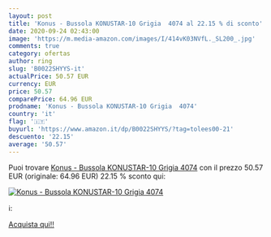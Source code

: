 ```yaml
---
layout: post
title: 'Konus - Bussola KONUSTAR-10 Grigia  4074 al 22.15 % di sconto'
date: 2020-09-24 02:43:00
image: 'https://m.media-amazon.com/images/I/414vK03NVfL._SL200_.jpg'
comments: true
category: ofertas
author: ring
slug: 'B0022SHYYS-it'
actualPrice: 50.57 EUR
currency: EUR
price: 50.57
comparePrice: 64.96 EUR
prodname: 'Konus - Bussola KONUSTAR-10 Grigia  4074'
country: 'it'
flag: '🇮🇹'
buyurl: 'https://www.amazon.it/dp/B0022SHYYS/?tag=tolees00-21'
descuento: '22.15'
average: '50.57'
---
```


Puoi trovare [Konus - Bussola KONUSTAR-10 Grigia  4074](https://www.amazon.it/dp/B0022SHYYS/?tag=tolees00-21) con il prezzo 50.57 EUR (originale: 64.96 EUR) 22.15 % sconto qui:

[![Konus - Bussola KONUSTAR-10 Grigia  4074](https://m.media-amazon.com/images/I/414vK03NVfL._SL200_.jpg)](https://www.amazon.it/dp/B0022SHYYS/?tag=tolees00-21)

ℹ️:


[Acquista qui!!](https://www.amazon.it/dp/B0022SHYYS/?tag=tolees00-21)
